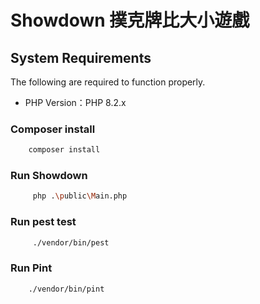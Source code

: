 # Showdown 撲克牌比大小遊戲

## System Requirements

The following are required to function properly.

* PHP Version：PHP 8.2.x

### Composer install

```bash
    composer install
```

### Run Showdown
```bash
     php .\public\Main.php
```

### Run pest test
```bash
     ./vendor/bin/pest
```

### Run Pint

```bash
    ./vendor/bin/pint
```
